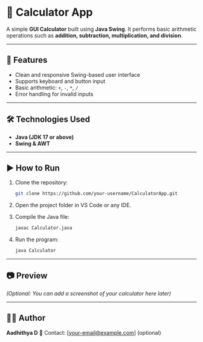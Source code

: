 # 🧮 Calculator App

A simple **GUI Calculator** built using **Java Swing**.
It performs basic arithmetic operations such as **addition, subtraction, multiplication, and division**.

---

## 🚀 Features

* Clean and responsive Swing-based user interface
* Supports keyboard and button input
* Basic arithmetic: `+`, `-`, `*`, `/`
* Error handling for invalid inputs

---

## 🛠️ Technologies Used

* **Java (JDK 17 or above)**
* **Swing & AWT**

---

## ▶️ How to Run

1. Clone the repository:

   ```bash
   git clone https://github.com/your-username/CalculatorApp.git
   ```
2. Open the project folder in VS Code or any IDE.
3. Compile the Java file:

   ```bash
   javac Calculator.java
   ```
4. Run the program:

   ```bash
   java Calculator
   ```

---

## 📷 Preview

*(Optional: You can add a screenshot of your calculator here later)*

---

## 👨‍💻 Author

**Aadhithya D**
📧 Contact: [[your-email@example.com](mailto:your-email@example.com)] (optional)
